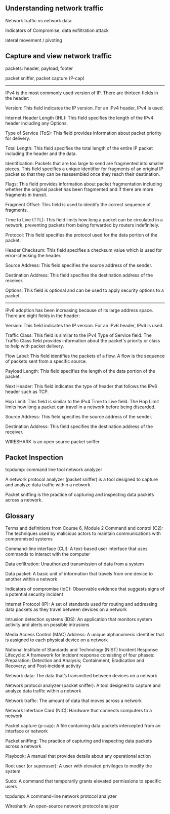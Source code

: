 <h2>Understanding network traffic</h2>

Network traffic vs network data

Indicators of Compromise, data exfiltration attack

lateral movement / pivoting

<h2>Capture and view network traffic</h2>

packets: header, payload, footer

packet sniffer, packet capture (P-cap)

---
IPv4 is the most commonly used version of IP. There are thirteen fields in the header:

Version: This field indicates the IP version. For an IPv4 header, IPv4 is used. 

Internet Header Length (IHL): This field specifies the length of the IPv4 header including any Options.

Type of Service (ToS): This field provides information about packet priority for delivery.

Total Length: This field specifies the total length of the entire IP packet including the header and the data.

Identification: Packets that are too large to send are fragmented into smaller pieces. This field specifies a unique identifier for fragments of an original IP packet so that they can be reassembled once they reach their destination.

Flags: This field provides information about packet fragmentation including whether the original packet has been fragmented and if there are more fragments in transit.

Fragment Offset: This field is used to identify the correct sequence of fragments.

Time to Live (TTL): This field limits how long a packet can be circulated in a network, preventing packets from being forwarded by routers indefinitely.

Protocol: This field specifies the protocol used for the data portion of the packet.

Header Checksum: This field specifies a checksum value which is used for error-checking the header.

Source Address: This field specifies the source address of the sender.

Destination Address: This field specifies the destination address of the receiver.

Options: This field is optional and can be used to apply security options to a packet.

---
IPv6 adoption has been increasing because of its large address space. There are eight fields in the header:

Version: This field indicates the IP version. For an IPv6 header, IPv6 is used.

Traffic Class: This field is similar to the IPv4 Type of Service field. The Traffic Class field provides information about the packet's priority or class to help with packet delivery.

Flow Label: This field identifies the packets of a flow. A flow is the sequence of packets sent from a specific source. 

Payload Length: This field specifies the length of the data portion of the packet.

Next Header: This field indicates the type of header that follows the IPv6 header such as TCP.

Hop Limit: This field is similar to the IPv4 Time to Live field. The Hop Limit limits how long a packet can travel in a network before being discarded.

Source Address: This field specifies the source address of the sender.

Destination Address: This field specifies the destination address of the receiver.

WIRESHARK is an open source packet sniffer

<h2>Packet Inspection</h2>

tcpdump: command line tool network analyzer


A network protocol analyzer (packet sniffer) is a tool designed to capture and analyze data traffic within a network.

Packet sniffing is the practice of capturing and inspecting data packets across a network. 
<h2>Glossary</h2>

Terms and definitions from Course 6, Module 2
Command and control (C2): The techniques used by malicious actors to maintain communications with compromised systems

Command-line interface (CLI): A text-based user interface that uses commands to interact with the computer

Data exfiltration: Unauthorized transmission of data from a system

Data packet: A basic unit of information that travels from one device to another within a network

Indicators of compromise (IoC): Observable evidence that suggests signs of a potential security incident

Internet Protocol (IP): A set of standards used for routing and addressing data packets as they travel between devices on a network

Intrusion detection systems (IDS): An application that monitors system activity and alerts on possible intrusions

Media Access Control (MAC) Address: A unique alphanumeric identifier that is assigned to each physical device on a network

National Institute of Standards and Technology (NIST) Incident Response Lifecycle: A framework for incident response consisting of four phases: Preparation; Detection and Analysis; Containment, Eradication and Recovery; and Post-incident activity

Network data: The data that’s transmitted between devices on a network 

Network protocol analyzer (packet sniffer): A tool designed to capture and analyze data traffic within a network

Network traffic: The amount of data that moves across a network 

Network Interface Card (NIC): Hardware that connects computers to a network

Packet capture (p-cap): A file containing data packets intercepted from an interface or network

Packet sniffing: The practice of capturing and inspecting data packets across a network

Playbook: A manual that provides details about any operational action

Root user (or superuser): A user with elevated privileges to modify the system

Sudo: A command that temporarily grants elevated permissions to specific users

tcpdump: A command-line network protocol analyzer

Wireshark: An open-source network protocol analyzer